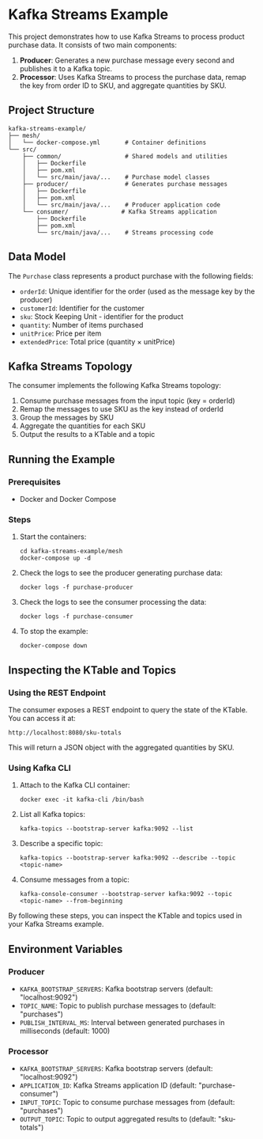# Kafka Streams Example

This project demonstrates how to use Kafka Streams to process product purchase data. It consists of two main components:

1. **Producer**: Generates a new purchase message every second and publishes it to a Kafka topic.
2. **Processor**: Uses Kafka Streams to process the purchase data, remap the key from order ID to SKU, and aggregate quantities by SKU.

## Project Structure

```
kafka-streams-example/
├── mesh/
│   └── docker-compose.yml       # Container definitions
└── src/
    ├── common/                  # Shared models and utilities
    │   ├── Dockerfile
    │   ├── pom.xml
    │   └── src/main/java/...    # Purchase model classes
    ├── producer/                # Generates purchase messages
    │   ├── Dockerfile
    │   ├── pom.xml
    │   └── src/main/java/...    # Producer application code
    └── consumer/               # Kafka Streams application
        ├── Dockerfile
        ├── pom.xml
        └── src/main/java/...    # Streams processing code
```

## Data Model

The `Purchase` class represents a product purchase with the following fields:
- `orderId`: Unique identifier for the order (used as the message key by the producer)
- `customerId`: Identifier for the customer
- `sku`: Stock Keeping Unit - identifier for the product
- `quantity`: Number of items purchased
- `unitPrice`: Price per item
- `extendedPrice`: Total price (quantity × unitPrice)

## Kafka Streams Topology

The consumer implements the following Kafka Streams topology:

1. Consume purchase messages from the input topic (key = orderId)
2. Remap the messages to use SKU as the key instead of orderId
3. Group the messages by SKU
4. Aggregate the quantities for each SKU
5. Output the results to a KTable and a topic

## Running the Example

### Prerequisites

- Docker and Docker Compose

### Steps

1. Start the containers:
   ```
   cd kafka-streams-example/mesh
   docker-compose up -d
   ```

2. Check the logs to see the producer generating purchase data:
   ```
   docker logs -f purchase-producer
   ```

3. Check the logs to see the consumer processing the data:
   ```
   docker logs -f purchase-consumer
   ```

4. To stop the example:
   ```
   docker-compose down
   ```

## Inspecting the KTable and Topics

### Using the REST Endpoint

The consumer exposes a REST endpoint to query the state of the KTable. You can access it at:

```
http://localhost:8080/sku-totals
```

This will return a JSON object with the aggregated quantities by SKU.

### Using Kafka CLI

1. Attach to the Kafka CLI container:
   ```
   docker exec -it kafka-cli /bin/bash
   ```

2. List all Kafka topics:
   ```
   kafka-topics --bootstrap-server kafka:9092 --list
   ```

3. Describe a specific topic:
   ```
   kafka-topics --bootstrap-server kafka:9092 --describe --topic <topic-name>
   ```

4. Consume messages from a topic:
   ```
   kafka-console-consumer --bootstrap-server kafka:9092 --topic <topic-name> --from-beginning
   ```

By following these steps, you can inspect the KTable and topics used in your Kafka Streams example.

## Environment Variables

### Producer
- `KAFKA_BOOTSTRAP_SERVERS`: Kafka bootstrap servers (default: "localhost:9092")
- `TOPIC_NAME`: Topic to publish purchase messages to (default: "purchases")
- `PUBLISH_INTERVAL_MS`: Interval between generated purchases in milliseconds (default: 1000)

### Processor
- `KAFKA_BOOTSTRAP_SERVERS`: Kafka bootstrap servers (default: "localhost:9092")
- `APPLICATION_ID`: Kafka Streams application ID (default: "purchase-consumer")
- `INPUT_TOPIC`: Topic to consume purchase messages from (default: "purchases")
- `OUTPUT_TOPIC`: Topic to output aggregated results to (default: "sku-totals")

